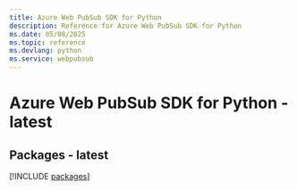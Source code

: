 ```yaml
---
title: Azure Web PubSub SDK for Python
description: Reference for Azure Web PubSub SDK for Python
ms.date: 05/08/2025
ms.topic: reference
ms.devlang: python
ms.service: webpubsub
---
```

# Azure Web PubSub SDK for Python - latest
## Packages - latest
[!INCLUDE [packages](web-pubsub-index.md)]